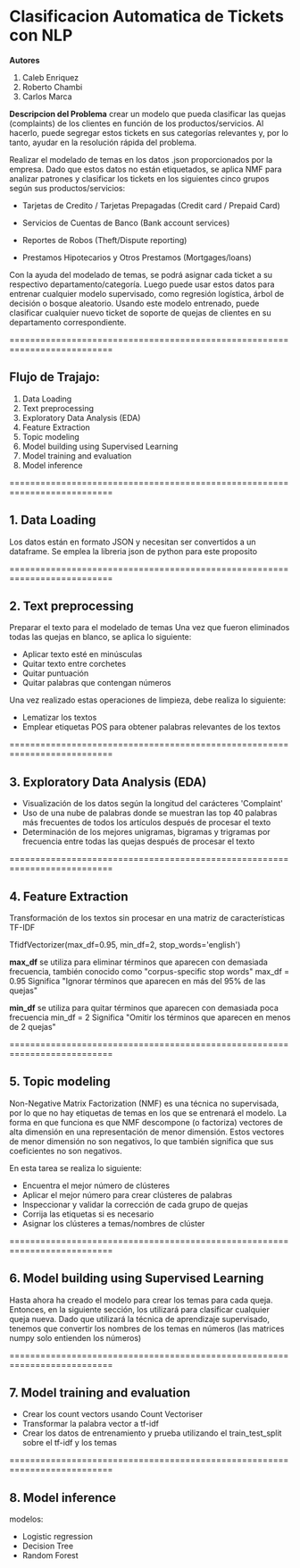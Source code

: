 # Clasificacion Automatica de Tickets con NLP

**Autores**
1. Caleb Enriquez
2. Roberto Chambi
3. Carlos Marca



**Descripcion del Problema**
crear un modelo que pueda clasificar las quejas (complaints) de los clientes en función de los productos/servicios. Al hacerlo, puede segregar estos tickets en sus categorías relevantes y, por lo tanto, ayudar en la resolución rápida del problema.

Realizar el modelado de temas en los datos .json proporcionados por la empresa. Dado que estos datos no están etiquetados, se aplica NMF para analizar patrones y clasificar los tickets en los siguientes cinco grupos según sus productos/servicios:

* Tarjetas de Credito / Tarjetas Prepagadas (Credit card / Prepaid Card)

* Servicios de Cuentas de Banco (Bank account services)

* Reportes de Robos (Theft/Dispute reporting)

* Prestamos Hipotecarios y Otros Prestamos (Mortgages/loans)


Con la ayuda del modelado de temas, se podrá asignar cada ticket a su respectivo departamento/categoría. Luego puede usar estos datos para entrenar cualquier modelo supervisado, como regresión logística, árbol de decisión o bosque aleatorio. Usando este modelo entrenado, puede clasificar cualquier nuevo ticket de soporte de quejas de clientes en su departamento correspondiente.



==========================================================================


## Flujo de Trajajo:

1.	Data Loading
2.	Text preprocessing
3.	Exploratory Data Analysis (EDA)
4.	Feature Extraction
5.	Topic modeling
6.	Model building using Supervised Learning
7.	Model training and evaluation
8.	Model inference


==========================================================================


## 1. Data Loading


Los datos están en formato JSON y necesitan ser convertidos a un dataframe. Se emplea la libreria json de python para este proposito


==========================================================================


## 2.	Text preprocessing


Preparar el texto para el modelado de temas
Una vez que fueron eliminados todas las quejas en blanco, se aplica lo siguiente:

* Aplicar texto esté en minúsculas
* Quitar texto entre corchetes
* Quitar puntuación
* Quitar palabras que contengan números

Una vez realizado estas operaciones de limpieza, debe realiza lo siguiente:

* Lematizar los textos
* Emplear etiquetas POS para obtener palabras relevantes de los textos


==========================================================================


## 3.	Exploratory Data Analysis (EDA)

* Visualización de los datos según la longitud del carácteres 'Complaint'
* Uso de una nube de palabras donde se muestran las top 40 palabras más frecuentes de todos los artículos después de procesar el texto
* Determinación de los mejores unigramas, bigramas y trigramas por frecuencia entre todas las quejas después de procesar el texto


==========================================================================


## 4.	Feature Extraction

Transformación de los textos sin procesar en una matriz de características TF-IDF

TfidfVectorizer(max_df=0.95, min_df=2, stop_words='english')

**max_df** se utiliza para eliminar términos que aparecen con demasiada frecuencia, también conocido como "corpus-specific stop words"
max_df = 0.95 Significa "Ignorar términos que aparecen en más del 95% de las quejas"

**min_df** se utiliza para quitar términos que aparecen con demasiada poca frecuencia
min_df = 2 Significa "Omitir los términos que aparecen en menos de 2 quejas"


==========================================================================


## 5.	Topic modeling

Non-Negative Matrix Factorization (NMF) es una técnica no supervisada, por lo que no hay etiquetas de temas en los que se entrenará el modelo. La forma en que funciona es que NMF descompone (o factoriza) vectores de alta dimensión en una representación de menor dimensión. Estos vectores de menor dimensión no son negativos, lo que también significa que sus coeficientes no son negativos.


En esta tarea se realiza lo siguiente:

* Encuentra el mejor número de clústeres
* Aplicar el mejor número para crear clústeres de palabras
* Inspeccionar y validar la corrección de cada grupo de quejas
* Corrija las etiquetas si es necesario
* Asignar los clústeres a temas/nombres de clúster

==========================================================================


## 6.	Model building using Supervised Learning

Hasta ahora ha creado el modelo para crear los temas para cada queja. Entonces, en la siguiente sección, los utilizará para clasificar cualquier queja nueva.
Dado que utilizará la técnica de aprendizaje supervisado, tenemos que convertir los nombres de los temas en números (las matrices numpy solo entienden los números)

==========================================================================


## 7.	Model training and evaluation

* Crear los count vectors usando Count Vectoriser
* Transformar la palabra vector a tf-idf
* Crear los datos de entrenamiento y prueba utilizando el train_test_split sobre el tf-idf y los temas
	
	
==========================================================================


## 8.	Model inference

modelos:

* Logistic regression
* Decision Tree
* Random Forest



